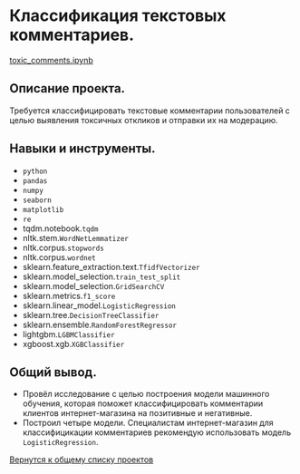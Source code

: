 # Классификация текстовых комментариев.

[toxic_comments.ipynb](toxic_comments.ipynb "notebook.ipynb")


## Описание проекта.

Требуется классифицировать текстовые комментарии пользователей с целью выявления токсичных откликов и отправки их на модерацию.


## Навыки и инструменты.

* `python`
* `pandas`  
* `numpy`  
* `seaborn`  
* `matplotlib`  
* `re`
* tqdm.notebook.`tqdm`
* nltk.stem.`WordNetLemmatizer`
* nltk.corpus.`stopwords`
* nltk.corpus.`wordnet`
* sklearn.feature_extraction.text.`TfidfVectorizer`
* sklearn.model_selection.`train_test_split`
* sklearn.model_selection.`GridSearchCV`
* sklearn.metrics.`f1_score`
* sklearn.linear_model.`LogisticRegression`
* sklearn.tree.`DecisionTreeClassifier`
* sklearn.ensemble.`RandomForestRegressor`
* lightgbm.`LGBMClassifier`
* xgboost.xgb.`XGBClassifier`


## Общий вывод.

* Провёл исследование с целью построения модели машинного обучения, которая поможет классифицировать комментарии клиентов интернет-магазина на позитивные и негативные.
* Построил четыре модели. Специалистам интернет-магазин для классифицикации комментариев рекомендую использовать модель `LogisticRegression`.


[Вернутся к общему списку проектов](../README.md)